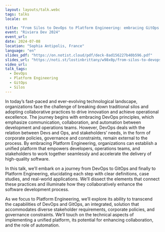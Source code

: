 ```yaml
---
layout: layouts/talk.webc
tags: talks
locale: en

title: "From Silos to DevOps to Platform Engineering: embracing GitOps and going behind the hype"
event: "Riviera Dev 2024"
event_url: 
date: 2024-07-08
location: "Sophia Antipolis, France"
language: "en"
slides_pdf: "https://on.notist.cloud/pdf/deck-8ad156227b40b596.pdf"
slides_url: "https://noti.st/lostinbrittany/w98x0p/from-silos-to-devops-to-platform-engineering-embracing-gitops-and-going-behind-the-hype"
video_url: 
talk_tags:
  - DevOps
  - Platform Engineering
  - GitOps
  - Silos
---
```


In today’s fast-paced and ever-evolving technological landscape, organizations face the challenge of breaking down traditional silos and adopting collaborative practices to drive innovation and achieve operational excellence. The journey begins with embracing DevOps principles, which emphasize communication, collaboration, and automation between development and operations teams. However, DevOps deals with the relation between Devs and Ops, and stakeholders’ needs, in the form of corporate policies, governance and constraints, remain external to the process. By embracing Platform Engineering, organizations can establish a unified platform that empowers developers, operations teams, and stakeholders to work together seamlessly and accelerate the delivery of high-quality software.

In this talk, we’ll embark on a journey from DevOps to GitOps and finally to Platform Engineering, elucidating each step with clear definitions, case studies, and real-world applications. We’ll dissect the elements that connect these practices and illuminate how they collaboratively enhance the software development process.

As we focus to Platform Engineering, we’ll explore its ability to transcend the capabilities of DevOps and GitOps, an integrated, solution that accommodates diverse stakeholder requirements, corporate policies, and governance constraints. We’ll touch on the technical aspects of implementing a unified platform, its potential for enhancing collaboration, and the role of automation.

